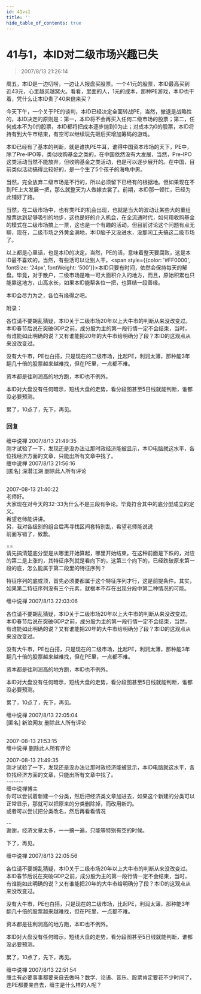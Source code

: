```yaml
---
id: 41vs1 
title: ''
hide_table_of_contents: true
---
```


# 41与1，本ID对二级市场兴趣已失

> 2007/8/13 21:26:14

周五，本ID是一边叨唠，一边让人报盘买股票。一个41元的股票，本ID最高买到近43元，心里越买越窝火。看看，里面的人，1元的成本，那种PE游戏，本ID也干着，凭什么让本ID贵了40来倍来买？
 
今天下午，一个关于PE的谈判，本ID已经决定全面转战PE，当然，撤退是战略性的，本ID决定的原则是：第一，本ID将不会再买入任何二级市场的股票；第二，任何成本不为0的股票，本ID都将把成本逐步抛到0为止；对成本为0的股票，本ID将持有到大牛市结束，有空可以继续玩先砸后买增加筹码的游戏。
 
本ID已经有了基本的判断，就是谁执PE牛耳，谁得中国资本市场的天下，PE中，除了Pre-IPO等，类似收购基金之类的，在中国依然没有大发展，当然，Pre-IPO这类活动当然不能放弃，但收购基金之类活动，也是可以逐步展开的。在中国，目前类似活动搞得比较好的，是一个生了5个孩子的海龟中男。
 
当然，完全放弃二级市场是不行的，所以必须留下已经有的根据地。但如果现在不到PE上大发展一把，那么就整天为人做嫁衣裳了。前期，本ID那一顿忙，已经为此铺好了路。
 
当然，在二级市场中，也有类PE的机会出现，也就是当大的波动让某些大的重组股票达到足够吸引的地步，这也是好的介入机会，在全流通时代，如何用收购基金的模式在二级市场搞上一票，这也是一个有趣的活动。但目前讨论这个问题有点无聊，现在，二级市场之外黄金满地，本ID脑子又没进水，没那闲工夫搞这二级市场了。
 
以上都是心里话，也是本ID的决定。当然，PE的活，意味着整天要腐败，这是本ID最不喜欢的，当然，有些活可以让别人干，<span style={{color: '#FF0000', fontSize: '24px', fontWeight: '500'}}>本ID只要有时间，依然会保持每天的解盘</span>。毕竟，对于散户，二级市场是唯一可大面积介入的地方，而且，原始积累也只能靠这地方，山高水长，如果本ID能帮各位一把，也算结一段善缘。
 
本ID会尽力为之，各位有缘得之吧。

<div style={{color: '#FF0000', fontWeight: '500'}}>

附录：
 
各位请不要胡乱猜疑，本ID关于二级市场20年以上大牛市的判断从来没改变过。本ID春节后说在突破GDP之前，成分股为主的第一段行情一定不会结束，当时，有谁能如此明确的说？又有谁能把20年的大牛市给明确分了段？本ID的这观点从来没改变过。

没有大牛市，PE也白搭，只是现在的二级市场，比起PE，利润太薄，那种能3年翻几十倍的股票越来越难找，但在PE里，一点都不难。

资本都是往利润高的地方跑，本ID也不例外。

本ID对大盘没有任何暗示，短线大盘的走势，看分段图甚至5日线就能判断，谁都没必要预测。

累了，10点了，先下，再见。

</div>

### 回复

<div class='blog-comment'>
<span class='blog-comment-chan'>缠中说禅</span> 2007/8/13 21:49:35<br/>
刚才试验了一下，发现还是没办法让那时政经济能被显示，本ID电脑就这水平，各位找经济方面的文章，只能出所有文章中找了。
</div>

<div class='blog-comment'>
<span class='blog-comment-chan'>缠中说禅</span> 2007/8/13 21:56:16<br/>
[匿名] 深潜江湖 删除此人所有评论 <br/><br/>
  
2007-08-13 21:40:22 <br/>
老师好。<br/>
大家现在对今天的32-33为什么不是三段有争论。毕竟符合其中的底分型成立的定义。<br/>
希望老师能讲讲。<br/>
另，我对各级别的组合后再寻找区间套特别乱，希望老师能说说<br/>
前面写错了，致歉。

==<br/>
请先搞清楚底分型是从哪里开始算起，哪里开始结束。在这种前面是下跌的，对应的第二是上涨的，其特征序列就是看向下的，这第三个向下的，已经跌破原来第一段的底，怎么能属于第二段里的特征序列？

特征序列的底或顶，首先必须要都属于这个特征序列才行，这是前提条件。其实，如果第二特征序列没有三个元素，就根本不存在出现分段中第二种情况的可能。
</div>

<div class='blog-comment'>
<span class='blog-comment-chan'>缠中说禅</span> 2007/8/13 22:03:06<br/>

各位请不要胡乱猜疑，本ID关于二级市场20年以上大牛市的判断从来没改变过。本ID春节后说在突破GDP之前，成分股为主的第一段行情一定不会结束，当然，有谁能如此明确的说？又有谁能把20年的大牛市给明确分了段？本ID的这观点从来没改变过。

没有大牛市，PE也白搭，只是现在的二级市场，比起PE，利润太薄，那种能3年翻几十倍的股票越来越难找，但在PE里，一点都不难。

资本都是往利润高的地方跑，本ID也不例外。

本ID对大盘没有任何暗示，短线大盘的走势，看分段图甚至5日线就能判断，谁都没必要预测。

累了，10点了，先下，再见。
</div>

<div class='blog-comment'>
<span class='blog-comment-chan'>缠中说禅</span> 2007/8/13 22:05:04<br/>
[匿名] 新浪网友 删除此人所有评论 <br/><br/>
  
2007-08-13 21:53:15 <br/>
缠中说禅 删除此人所有评论 

2007-08-13 21:49:35 <br/>
刚才试验了一下，发现还是没办法让那时政经济能被显示，本ID电脑就这水平，各位找经济方面的文章，只能出所有文章中找了。<br/>
-------<br/>
缠中说禅博主<br/>
你可以尝试着新建一个分类，然后把经济类文章加进去，如果这个新建的分类可以正常显示，那就可以把原来的分类删除掉，而改用新的。<br/>
或者可以尝试把分类改名，然后再看看情况

--<br/>
谢谢，经济文章太多，一一搞一遍，只能等特别有空的时候。

下了，再见。
</div>

<div class='blog-comment'>
<span class='blog-comment-chan'>缠中说禅</span> 2007/8/13 22:05:56<br/>

各位请不要胡乱猜疑，本ID关于二级市场20年以上大牛市的判断从来没改变过。本ID春节后说在突破GDP之前，成分股为主的第一段行情一定不会结束，当时，有谁能如此明确的说？又有谁能把20年的大牛市给明确分了段？本ID的这观点从来没改变过。

没有大牛市，PE也白搭，只是现在的二级市场，比起PE，利润太薄，那种能3年翻几十倍的股票越来越难找，但在PE里，一点都不难。

资本都是往利润高的地方跑，本ID也不例外。

本ID对大盘没有任何暗示，短线大盘的走势，看分段图甚至5日线就能判断，谁都没必要预测。

累了，10点了，先下，再见。
</div>

<div class='blog-comment'>
<span class='blog-comment-chan'>缠中说禅</span> 2007/8/13 22:51:54<br/>
缠主有必要事事都要亲自去做吗？数学、论语、音乐、股票肯定要花不少时间了，连PE都要亲自去，缠主是什么样的人呢？
</div>